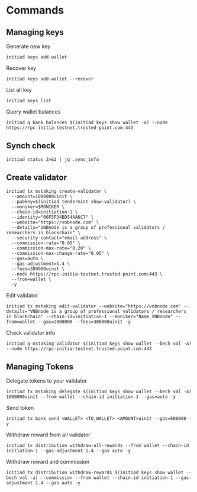 # Commands

## Managing keys
Generate new key
```
initiad keys add wallet
```
Recover key
```
initiad keys add wallet --recover
```
List all key
```
initiad keys list
```
Query wallet balances
```
initiad q bank balances $(initiad keys show wallet -a) --node https://rpc-initia-testnet.trusted-point.com:443
```
## Synch check
```
initiad status 2>&1 | jq .sync_info
```
## Create validator
```
initiad tx mstaking create-validator \
  --amount=1000000uinit \
  --pubkey=$(initiad tendermint show-validator) \
  --moniker=$MONIKER \
  --chain-id=initiation-1 \
  --identity="06F5F34BD54AA6C7" \
  --website="https://vnbnode.com" \
  --details="VNBnode is a group of professional validators / researchers in blockchain" \
  --security-contact="email-address" \
  --commission-rate="0.05" \
  --commission-max-rate="0.20" \
  --commission-max-change-rate="0.05" \
  --gas=auto \
  --gas-adjustment=1.4 \
  --fees=300000uinit \
  --node https://rpc-initia-testnet.trusted-point.com:443 \
  --from=wallet \
  -y
```

Edit validator
```
initiad tx mstaking edit-validator --website="https://vnbnode.com" --details="VNBnode is a group of professional validators / researchers in blockchain" --chain-id=initiation-1 --moniker="Name_VNBnode" --from=wallet --gas=2000000 --fees=300000uinit -y
```
Check validator info
```
initiad q mstaking validator $(initiad keys show wallet --bech val -a) --node https://rpc-initia-testnet.trusted-point.com:443
```
## Managing Tokens
Delegate tokens to your validator
```
initiad tx mstaking delegate $(initiad keys show wallet --bech val -a)  1000000uinit --from wallet --chain-id initiation-1 --gas=auto -y
```
Send token
```
initiad tx bank send <WALLET> <TO_WALLET> <AMOUNT>uinit --gas=500000 -y
```
Withdraw reward from all validator
```
initiad tx distribution withdraw-all-rewards --from wallet --chain-id initiation-1 --gas-adjustment 1.4 --gas auto -y
```
Withdraw reward and commission
```
initiad tx distribution withdraw-rewards $(initiad keys show wallet --bech val -a) --commission --from wallet --chain-id initiation-1 --gas-adjustment 1.4 --gas auto -y
```

